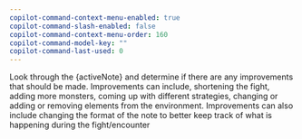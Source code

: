 ```yaml
---
copilot-command-context-menu-enabled: true
copilot-command-slash-enabled: false
copilot-command-context-menu-order: 160
copilot-command-model-key: ""
copilot-command-last-used: 0
---
```

Look through the {activeNote} and determine if there are any improvements that should be made. Improvements can include, shortening the fight, adding more monsters, coming up with different strategies, changing or adding or removing elements from the environment. 
Improvements can also include changing the format of the note to better keep track of what is happening during the fight/encounter
